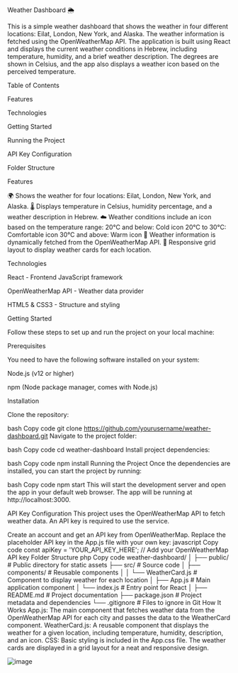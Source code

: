 Weather Dashboard 🌦️

This is a simple weather dashboard that shows the weather in four different locations: Eilat, London, New York, and Alaska. The weather information is fetched using the OpenWeatherMap API. The application is built using React and displays the current weather conditions in Hebrew, including temperature, humidity, and a brief weather description. The degrees are shown in Celsius, and the app also displays a weather icon based on the perceived temperature.

Table of Contents

Features

Technologies

Getting Started

Running the Project

API Key Configuration

Folder Structure

Features

🌍 Shows the weather for four locations: Eilat, London, New York, and Alaska.
🌡️ Displays temperature in Celsius, humidity percentage, and a weather description in Hebrew.
☁️ Weather conditions include an icon based on the temperature range:
20°C and below: Cold icon
20°C to 30°C: Comfortable icon
30°C and above: Warm icon
🔁 Weather information is dynamically fetched from the OpenWeatherMap API.
📱 Responsive grid layout to display weather cards for each location.

Technologies

React - Frontend JavaScript framework

OpenWeatherMap API - Weather data provider

HTML5 & CSS3 - Structure and styling

Getting Started

Follow these steps to set up and run the project on your local machine:

Prerequisites

You need to have the following software installed on your system:

Node.js (v12 or higher)

npm (Node package manager, comes with Node.js)

Installation

Clone the repository:

bash
Copy code
git clone https://github.com/yourusername/weather-dashboard.git
Navigate to the project folder:

bash
Copy code
cd weather-dashboard
Install project dependencies:

bash
Copy code
npm install
Running the Project
Once the dependencies are installed, you can start the project by running:

bash
Copy code
npm start
This will start the development server and open the app in your default web browser. The app will be running at http://localhost:3000.

API Key Configuration
This project uses the OpenWeatherMap API to fetch weather data. An API key is required to use the service.

Create an account and get an API key from OpenWeatherMap.
Replace the placeholder API key in the App.js file with your own key:
javascript
Copy code
const apiKey = 'YOUR_API_KEY_HERE'; // Add your OpenWeatherMap API key
Folder Structure
php
Copy code
weather-dashboard/
│
├── public/                # Public directory for static assets
├── src/                   # Source code
│   ├── components/        # Reusable components
│   │   └── WeatherCard.js # Component to display weather for each location
│   ├── App.js             # Main application component
│   └── index.js           # Entry point for React
│
├── README.md              # Project documentation
├── package.json           # Project metadata and dependencies
└── .gitignore             # Files to ignore in Git
How It Works
App.js: The main component that fetches weather data from the OpenWeatherMap API for each city and passes the data to the WeatherCard component.
WeatherCard.js: A reusable component that displays the weather for a given location, including temperature, humidity, description, and an icon.
CSS: Basic styling is included in the App.css file. The weather cards are displayed in a grid layout for a neat and responsive design.

![image](https://github.com/user-attachments/assets/875be23e-e6c9-4198-989f-589afd595eb9)

